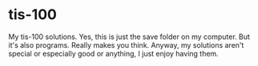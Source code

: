# tis-100
My tis-100 solutions. Yes, this is just the save folder on my computer. But it's also programs. Really makes you think. Anyway, my solutions aren't special or especially good or anything, I just enjoy having them.
